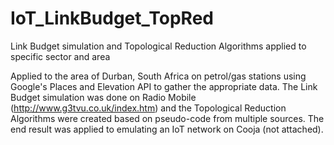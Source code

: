 # IoT_LinkBudget_TopRed
Link Budget simulation and Topological Reduction Algorithms applied to specific sector and area 

Applied to the area of Durban, South Africa on petrol/gas stations using Google's Places and Elevation API to gather the appropriate data. The Link Budget simulation was done on Radio Mobile (http://www.g3tvu.co.uk/index.htm) and the Topological Reduction Algorithms were created based on pseudo-code from multiple sources. The end result was applied to emulating an IoT network on Cooja (not attached). 
